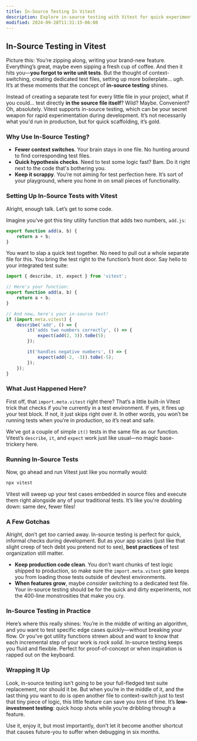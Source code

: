 ```yaml
---
title: In-Source Testing In Vitest
description: Explore in-source testing with Vitest for quick experimentation.
modified: 2024-09-28T11:31:15-06:00
---
```


## In-Source Testing in Vitest

Picture this: You’re zipping along, writing your brand-new feature. Everything’s great, maybe even sipping a fresh cup of coffee. And then it hits you—**you forgot to write unit tests**. But the thought of context-switching, creating dedicated test files, setting up more boilerplate… *ugh*. It’s at these moments that the concept of **in-source testing** shines.

Instead of creating a separate test for every little file in your project, what if you could… test directly **in the source file itself**? Wild? Maybe. Convenient? Oh, absolutely. Vitest supports in-source testing, which can be your secret weapon for rapid experimentation during development. It’s not necessarily what you'd run in production, but for quick scaffolding, it’s gold.

### Why Use In-Source Testing?

- **Fewer context switches**. Your brain stays in one file. No hunting around to find corresponding test files.
- **Quick hypothesis checks**. Need to test some logic fast? Bam. Do it right next to the code that's bothering you.
- **Keep it scrappy**. You’re not aiming for test perfection here. It’s sort of your playground, where you hone in on small pieces of functionality.

### Setting Up In-Source Tests with Vitest

Alright, enough talk. Let’s get to some code.

Imagine you’ve got this tiny utility function that adds two numbers, `add.js`:

```js
export function add(a, b) {
	return a + b;
}
```

You want to slap a quick test together. No need to pull out a whole separate file for this. You bring the test right to the function’s front door. Say hello to your integrated test suite:

```js
import { describe, it, expect } from 'vitest';

// Here's your function:
export function add(a, b) {
	return a + b;
}

// And now… here's your in-source test!
if (import.meta.vitest) {
	describe('add', () => {
		it('adds two numbers correctly', () => {
			expect(add(2, 3)).toBe(5);
		});

		it('handles negative numbers', () => {
			expect(add(-2, -3)).toBe(-5);
		});
	});
}
```

### What Just Happened Here?

First off, that `import.meta.vitest` right there? That’s a little built-in Vitest trick that checks if you’re currently in a test environment. If yes, it fires up your test block. If not, it just skips right over it. In other words, you won’t be running tests when you’re in production, so it’s neat and safe.

We’ve got a couple of simple `it()` tests in the same file as our function. Vitest’s `describe`, `it`, and `expect` work just like usual—no magic base-trickery here.

### Running In-Source Tests

Now, go ahead and run Vitest just like you normally would:

```bash
npx vitest
```

Vitest will sweep up your test cases embedded in source files and execute them right alongside any of your traditional tests. It’s like you're doubling down: same dev, fewer files!

### A Few Gotchas

Alright, don’t get *too* carried away. In-source testing is perfect for quick, informal checks during development. But as your app scales (just like that slight creep of tech debt you pretend not to see), **best practices** of test organization still matter.

- **Keep production code clean**. You don’t want chunks of test logic shipped to production, so make sure the `import.meta.vitest` gate keeps you from loading those tests outside of dev/test environments.
- **When features grow**, maybe *consider* switching to a dedicated test file. Your in-source testing should be for the quick and dirty experiments, not the 400-line monstrosities that make you cry.

### In-Source Testing in Practice

Here’s where this really shines: You’re in the middle of writing an algorithm, and you want to test specific edge cases quickly—without breaking your flow. Or you’ve got utility functions strewn about and want to know that each incremental step of your work is *rock solid*. In-source testing keeps you fluid and flexible. Perfect for proof-of-concept or when inspiration is rapped out on the keyboard.

### Wrapping It Up

Look, in-source testing isn’t going to be your full-fledged test suite replacement, nor should it be. But when you’re in the middle of it, and the last thing you want to do is open another file to context-switch just to test that tiny piece of logic, this little feature can save you *tons* of time. It’s **low-investment testing**: quick hoop shots while you’re dribbling through a feature.

Use it, enjoy it, but most importantly, don’t let it become another shortcut that causes future-you to suffer when debugging in six months.

```ts
```
